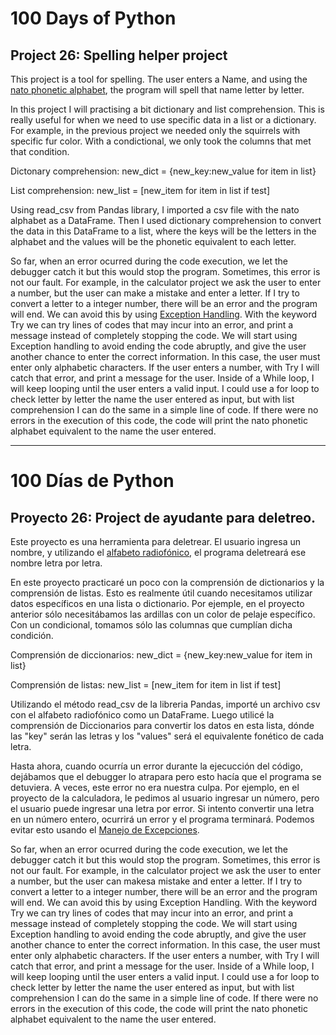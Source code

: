 # 100 Days of Python
## Project 26: Spelling helper project

This project is a tool for spelling. The user enters a Name, and using the [nato phonetic alphabet](https://en.wikipedia.org/wiki/NATO_phonetic_alphabet), the program will spell that name letter by letter.

In this project I will practising a bit dictionary and list comprehension. 
This is really useful for when we need to use specific data in a list or a dictionary. For example, in the previous project we needed only the squirrels with specific fur color. With a condictional, we only took the columns that met that condition.

Dictonary comprehension: new_dict = {new_key:new_value for item in list}

List comprehension: new_list = [new_item for item in list if test]

Using read_csv from Pandas library, I imported a csv file with the nato alphabet as a DataFrame. Then I used dictionary comprehension to convert the data in this DataFrame to a list, where the keys will be the letters in the alphabet and the values will be the phonetic equivalent to each letter. 

So far, when an error ocurred during the code execution, we let the debugger catch it but this would stop the program. Sometimes, this error is not our fault. For example, in the calculator project we ask the user to enter a number, but the user can make a mistake and enter a letter. If I try to convert a letter to a integer number, there will be an error and the program will end. We can avoid this by using [Exception Handling](https://en.wikipedia.org/wiki/Exception_handling). With the keyword Try we can try lines of codes that may incur into an error, and print a message instead of completely stopping the code.
We will start using Exception handling to avoid ending the code abruptly, and give the user another chance to enter the correct information. In this case, the user must enter only alphabetic characters. If the user enters a number, with Try I will catch that error, and print a message for the user. Inside of a While loop, I will keep looping until the user enters a valid input.
I could use a for loop to check letter by letter the name the user entered as input, but with list comprehension I can do the same in a simple line of code.
If there were no errors in the execution of this code, the code will print the nato phonetic alphabet equivalent to the name the user entered.

---------------------------------------------------------------------------------------------------------------------------------------------------------------------------------

# 100 Días de Python
## Proyecto 26: Project de ayudante para deletreo.

Este proyecto es una herramienta para deletrear. El usuario ingresa un nombre, y utilizando el [alfabeto radiofónico](https://es.wikipedia.org/wiki/Alfabeto_radiof%C3%B3nico), el programa deletreará ese nombre letra por letra.

En este proyecto practicaré un poco con la comprensión de dictionarios y la comprensión de listas.
Esto es realmente útil cuando necesitamos utilizar datos específicos en una lista o dictionario. Por ejemple, en el proyecto anterior sólo necesitábamos las ardillas con un color de pelaje específico. Con un condicional, tomamos sólo las columnas que cumplían dicha condición.


Comprensión de diccionarios: new_dict = {new_key:new_value for item in list}

Comprensión de listas: new_list = [new_item for item in list if test]

Utilizando el método read_csv de la libreria Pandas, importé un archivo csv con el alfabeto radiofónico como un DataFrame. Luego utilicé la comprensión de Diccionarios para convertir los datos en esta lista, dónde las "key" serán las letras y los "values" será el equivalente fonético de cada letra.

Hasta ahora, cuando ocurría un error durante la ejecucción del código, dejábamos que el debugger lo atrapara pero esto hacía que el programa se detuviera. A veces, este error no era nuestra culpa. Por ejemplo, en el proyecto de la calculadora, le pedimos al usuario ingresar un número, pero el usuario puede ingresar una letra por error. Si intento convertir una letra en un número entero, ocurrirá un error y el programa terminará. Podemos evitar esto usando el [Manejo de Excepciones](https://es.wikipedia.org/wiki/Manejo_de_excepciones).

So far, when an error ocurred during the code execution, we let the debugger catch it but this would stop the program. Sometimes, this error is not our fault. For example, in the calculator project we ask the user to enter a number, but the user can makesa mistake and enter a letter. If I try to convert a letter to a integer number, there will be an error and the program will end. We can avoid this by using Exception Handling. With the keyword Try we can try lines of codes that may incur into an error, and print a message instead of completely stopping the code.
We will start using Exception handling to avoid ending the code abruptly, and give the user another chance to enter the correct information. In this case, the user must enter only alphabetic characters. If the user enters a number, with Try I will catch that error, and print a message for the user. Inside of a While loop, I will keep looping until the user enters a valid input.
I could use a for loop to check letter by letter the name the user entered as input, but with list comprehension I can do the same in a simple line of code.
If there were no errors in the execution of this code, the code will print the nato phonetic alphabet equivalent to the name the user entered.
